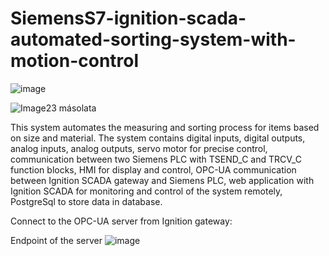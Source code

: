 # SiemensS7-ignition-scada-automated-sorting-system-with-motion-control

![image](https://github.com/user-attachments/assets/6428dd24-0d1b-4717-aa35-aaa21168ee71)



![Image23 másolata](https://github.com/user-attachments/assets/1e2e2252-4246-426d-b1cb-495158a578a1)



This system automates the measuring and sorting process for items based on size and material. The system contains digital inputs, digital outputs, analog inputs, analog outputs, servo motor for precise control, communication between two Siemens PLC with TSEND_C and TRCV_C function blocks, HMI for display and control, OPC-UA communication between Ignition SCADA gateway and Siemens PLC, web application with Ignition SCADA for monitoring and control of the system remotely, PostgreSql to store data in database.

Connect to the OPC-UA server from Ignition gateway:

Endpoint of the server
![image](https://github.com/user-attachments/assets/90665a84-1d75-402f-a94a-e23d6030eedb)

